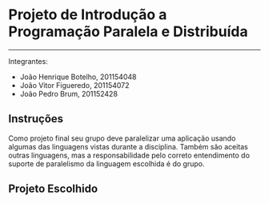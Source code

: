 # Projeto de Introdução a Programação Paralela e Distribuída

---

Integrantes:

- João Henrique Botelho, 201154048
- João Vitor Figueredo, 201154072
- João Pedro Brum, 201152428

## Instruções

Como projeto final seu grupo deve paralelizar uma aplicação usando algumas das linguagens vistas durante a disciplina. Também são aceitas outras linguagens, mas a responsabilidade pelo correto entendimento do suporte de paralelismo da linguagem escolhida é do grupo.

## Projeto Escolhido
